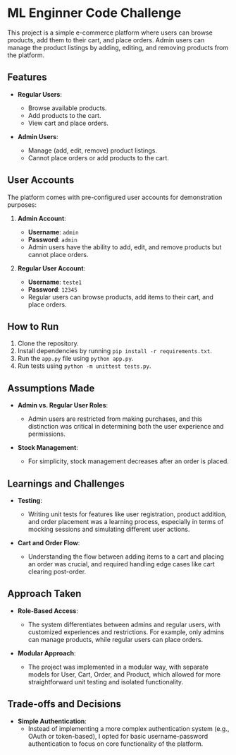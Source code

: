 # ML Enginner Code Challenge


This project is a simple e-commerce platform where users can browse products, add them to their cart, and place orders. Admin users can manage the product listings by adding, editing, and removing products from the platform.

## Features

- **Regular Users**:
  - Browse available products.
  - Add products to the cart.
  - View cart and place orders.
  
- **Admin Users**:
  - Manage (add, edit, remove) product listings.
  - Cannot place orders or add products to the cart.

## User Accounts

The platform comes with pre-configured user accounts for demonstration purposes:

1. **Admin Account**:
   - **Username**: `admin`
   - **Password**: `admin`
   - Admin users have the ability to add, edit, and remove products but cannot place orders.

2. **Regular User Account**:
   - **Username**: `teste1`
   - **Password**: `12345`
   - Regular users can browse products, add items to their cart, and place orders.


## How to Run
1. Clone the repository.
2. Install dependencies by running `pip install -r requirements.txt`.
3. Run the `app.py` file using `python app.py`.
4. Run tests using `python -m unittest tests.py`.


## Assumptions Made
- **Admin vs. Regular User Roles**: 
  - Admin users are restricted from making purchases, and this distinction was critical in determining both the user experience and permissions.

- **Stock Management**: 
  - For simplicity, stock management decreases after an order is placed.


## Learnings and Challenges
- **Testing**: 
  - Writing unit tests for features like user registration, product addition, and order placement was a learning process, especially in terms of mocking sessions and simulating different user actions.

- **Cart and Order Flow**: 
  - Understanding the flow between adding items to a cart and placing an order was crucial, and required handling edge cases like cart clearing post-order.


## Approach Taken
- **Role-Based Access**: 
  - The system differentiates between admins and regular users, with customized experiences and restrictions. For example, only admins can manage products, while regular users can place orders.

- **Modular Approach**: 
  - The project was implemented in a modular way, with separate models for User, Cart, Order, and Product, which allowed for more straightforward unit testing and isolated functionality.

## Trade-offs and Decisions
- **Simple Authentication**: 
  - Instead of implementing a more complex authentication system (e.g., OAuth or token-based), I opted for basic username-password authentication to focus on core functionality of the platform.
